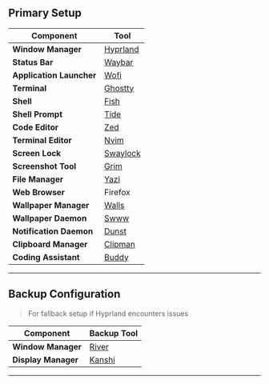 
## Primary Setup

| **Component**           | **Tool**      |
|-------------------------|---------------|
| **Window Manager**      | [Hyprland](https://github.com/hyprwm/Hyprland) |
| **Status Bar**          | [Waybar](https://github.com/Alexays/Waybar) |
| **Application Launcher**| [Wofi](https://github.com/SimplyCEO/wofi) |
| **Terminal**            | [Ghostty](https://github.com/ghostty-org/ghostty) |
  | **Shell**             | [Fish](https://github.com/fish-shell/fish-shell) |
  | **Shell Prompt**      | [Tide](https://github.com/IlanCosman/tide) |
  | **Code Editor**       | [Zed](https://github.com/zed-industries/zed) |
  | **Terminal Editor**   | [Nvim](https://github.com/neovim/neovim) |
  | **Screen Lock**       | [Swaylock](https://github.com/swaywm/swaylock) |
  | **Screenshot Tool**   | [Grim](https://github.com/emersion/grim) |
  | **File Manager**      | [Yazi](https://github.com/sxyazi/yazi) |
| **Web Browser**         | Firefox       |
| **Wallpaper Manager**   | [Walls](https://github.com/Hqnnqh/walls) |
| **Wallpaper Daemon**    | [Swww](https://github.com/LGFae/swww) |
| **Notification Daemon** | [Dunst](https://github.com/dunst-project/dunst) |
| **Clipboard Manager**   | [Clipman](https://github.com/chmouel/clipman) |
| **Coding Assistant**    | [Buddy](https://github.com/Hqnnqh/buddy) |

---

## Backup Configuration

> For fallback setup if Hyprland encounters issues

| **Component**          | **Backup Tool**     |
|------------------------|---------------------|
| **Window Manager**     | [River](https://github.com/riverwm/river) |
| **Display Manager**    | [Kanshi](https://github.com/emersion/kanshi) |

---
